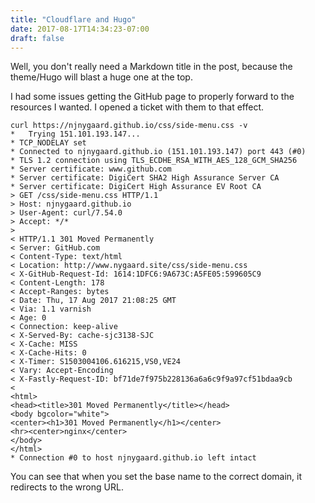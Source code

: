 ```yaml
---
title: "Cloudflare and Hugo"
date: 2017-08-17T14:34:23-07:00
draft: false
---
```

Well, you don't really need a Markdown title in the post, because the theme/Hugo will blast a huge one at the top.

I had some issues getting the GitHub page to properly forward to the resources I wanted. I opened a ticket with them to that effect. 

```
curl https://njnygaard.github.io/css/side-menu.css -v
*   Trying 151.101.193.147...
* TCP_NODELAY set
* Connected to njnygaard.github.io (151.101.193.147) port 443 (#0)
* TLS 1.2 connection using TLS_ECDHE_RSA_WITH_AES_128_GCM_SHA256
* Server certificate: www.github.com
* Server certificate: DigiCert SHA2 High Assurance Server CA
* Server certificate: DigiCert High Assurance EV Root CA
> GET /css/side-menu.css HTTP/1.1
> Host: njnygaard.github.io
> User-Agent: curl/7.54.0
> Accept: */*
>
< HTTP/1.1 301 Moved Permanently
< Server: GitHub.com
< Content-Type: text/html
< Location: http://www.nygaard.site/css/side-menu.css
< X-GitHub-Request-Id: 1614:1DFC6:9A673C:A5FE05:599605C9
< Content-Length: 178
< Accept-Ranges: bytes
< Date: Thu, 17 Aug 2017 21:08:25 GMT
< Via: 1.1 varnish
< Age: 0
< Connection: keep-alive
< X-Served-By: cache-sjc3138-SJC
< X-Cache: MISS
< X-Cache-Hits: 0
< X-Timer: S1503004106.616215,VS0,VE24
< Vary: Accept-Encoding
< X-Fastly-Request-ID: bf71de7f975b228136a6a6c9f9a97cf51bdaa9cb
<
<html>
<head><title>301 Moved Permanently</title></head>
<body bgcolor="white">
<center><h1>301 Moved Permanently</h1></center>
<hr><center>nginx</center>
</body>
</html>
* Connection #0 to host njnygaard.github.io left intact
```

You can see that when you set the base name to the correct domain, it redirects to the wrong URL.